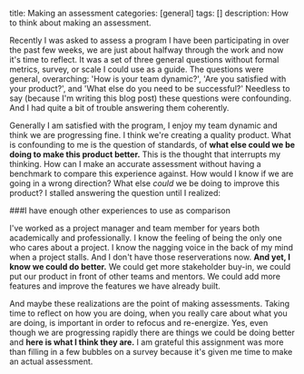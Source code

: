 title: Making an assessment
categories: [general]
tags: []
description: How to think about making an assessment.  


Recently I was asked to assess a program I have been participating in
over the past few weeks, we are just about halfway through the work and now it's time to reflect. It was a set of three general questions without formal
metrics, survey, or scale I could use as a guide. The questions were
general, overarching: 'How is your team dynamic?', 'Are you satisfied with your
product?', and 'What else do you need to be successful?' Needless to say
(because I'm writing this blog post) these questions were
confounding. And I had quite a bit of trouble answering them coherently. 

Generally I am satisfied with the program, I enjoy my team dynamic and
think we are progressing fine. I think we're creating a quality product.
What is confounding to me is the question of standards, of **what else
could we be doing to make this product better.** This is the thought
that interrupts my thinking. How can I make an accurate assessment
without having a benchmark to compare this experience against. How would
I know if we are going in a wrong direction? What else *could* we be
doing to improve this product? I stalled answering the question until I
realized:

###I have enough other experiences to use as comparison

I've worked as a project manager and team member for years both
academically and professionally. I know the feeling of being the only
one who cares about a project. I know the nagging voice in the back of
my mind when a project stalls. And I don't have those reserverations
now. **And yet, I know we could do better.** We could get more
stakeholder buy-in, we could put our product in front of other teams and
mentors. We could add more features and improve the features we have
already built.

And maybe these realizations are the point of making assessments. Taking
time to reflect on how you are doing, when you really care about what
you are doing, is important in order to refocus and re-energize. Yes,
even though we are progressing rapidly there are things we could be doing better and **here is what I think
they are.** I am grateful this assignment was more than
filling in a few bubbles on a survey because it's given me time to make
an actual assessment. 
